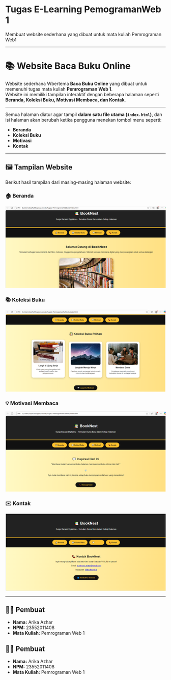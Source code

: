 # Tugas E-Learning PemogramanWeb 1
Membuat website sederhana yang dibuat untuk mata kuliah Pemrograman Web1 
  
   ---

# 📚 Website Baca Buku Online

Website sederhana Wbertema **Baca Buku Online** yang dibuat untuk memenuhi tugas mata kuliah **Pemrograman Web 1**.  
Website ini memiliki tampilan interaktif dengan beberapa halaman seperti **Beranda, Koleksi Buku, Motivasi Membaca, dan Kontak**.

---
Semua halaman diatur agar tampil **dalam satu file utama (`index.html`)**, dan isi halaman akan berubah ketika pengguna menekan tombol menu seperti:
- **Beranda**
- **Koleksi Buku**
- **Motivasi**
- **Kontak**

---

## 🖼️ Tampilan Website

Berikut hasil tampilan dari masing-masing halaman website:

### 🏠 Beranda
![Tampilan Beranda](beranda.png.png)

### 📚 Koleksi Buku
![Tampilan Koleksi Buku](koleksi.png.png)

### 💡 Motivasi Membaca
![Tampilan Motivasi](motivasi.png.png)

### ✉️ Kontak
![Tampilan Kontak](kontak.png.png)

---
## 👩‍💻 Pembuat

- **Nama:** Arika Azhar  
- **NPM:** 23552011408  
- **Mata Kuliah:** Pemrograman Web 1  

## 👩‍💻 Pembuat

- **Nama:** Arika Azhar  
- **NPM:** 23552011408  
- **Mata Kuliah:** Pemrograman Web 1  

